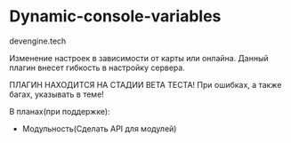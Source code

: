 # Dynamic-console-variables

devengine.tech

Изменение настроек в зависимости от карты или онлайна. Данный плагин внесет гибкость в настройку сервера.

ПЛАГИН НАХОДИТСЯ НА СТАДИИ BETA ТЕСТА! При ошибках, а также багах, указывать в теме!

В планах(при поддержке):
- Модульность(Сделать API для модулей)


